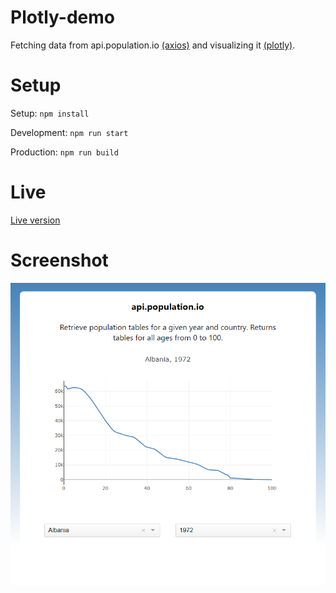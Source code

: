 # Plotly-demo
Fetching data from api.population.io [(axios)](https://github.com/axios/axios/) and visualizing it [(plotly)](https://github.com/plotly/react-plotly.js).

# Setup
Setup: ```npm install```

Development: ```npm run start```

Production: ```npm run build```
# Live
[Live version](http://leib.duckdns.org/plotly-demo/)
# Screenshot
![Screenshot](/screenshots/screenshot1.png?raw=true)